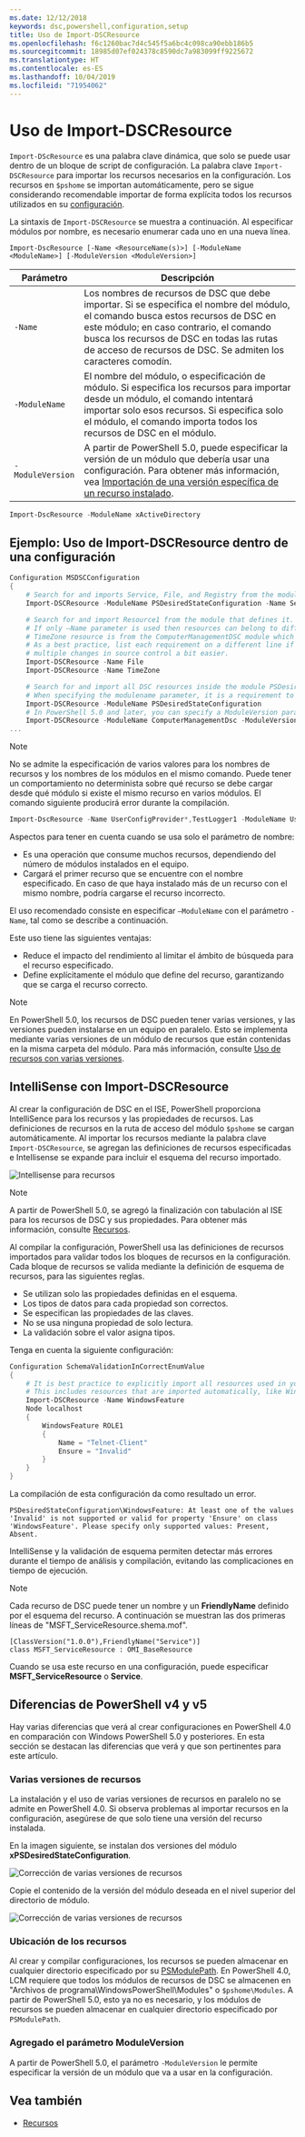 ```yaml
---
ms.date: 12/12/2018
keywords: dsc,powershell,configuration,setup
title: Uso de Import-DSCResource
ms.openlocfilehash: f6c1260bac7d4c545f5a6bc4c098ca90ebb186b5
ms.sourcegitcommit: 18985d07ef024378c8590dc7a983099ff9225672
ms.translationtype: HT
ms.contentlocale: es-ES
ms.lasthandoff: 10/04/2019
ms.locfileid: "71954062"
---
```

# <a name="using-import-dscresource"></a>Uso de Import-DSCResource

`Import-DScResource` es una palabra clave dinámica, que solo se puede usar dentro de un bloque de script de configuración. La palabra clave `Import-DSCResource` para importar los recursos necesarios en la configuración. Los recursos en `$pshome` se importan automáticamente, pero se sigue considerando recomendable importar de forma explícita todos los recursos utilizados en su [configuración](Configurations.md).

La sintaxis de `Import-DSCResource` se muestra a continuación.  Al especificar módulos por nombre, es necesario enumerar cada uno en una nueva línea.

```syntax
Import-DscResource [-Name <ResourceName(s)>] [-ModuleName <ModuleName>] [-ModuleVersion <ModuleVersion>]
```

|Parámetro  |Descripción  |
|---------|---------|
|`-Name`|Los nombres de recursos de DSC que debe importar. Si se especifica el nombre del módulo, el comando busca estos recursos de DSC en este módulo; en caso contrario, el comando busca los recursos de DSC en todas las rutas de acceso de recursos de DSC. Se admiten los caracteres comodín.|
|`-ModuleName`|El nombre del módulo, o especificación de módulo.  Si especifica los recursos para importar desde un módulo, el comando intentará importar solo esos recursos. Si especifica solo el módulo, el comando importa todos los recursos de DSC en el módulo.|
|`-ModuleVersion`|A partir de PowerShell 5.0, puede especificar la versión de un módulo que debería usar una configuración. Para obtener más información, vea [Importación de una versión específica de un recurso instalado](sxsresource.md).|

```powershell
Import-DscResource -ModuleName xActiveDirectory
```

## <a name="example-use-import-dscresource-within-a-configuration"></a>Ejemplo: Uso de Import-DSCResource dentro de una configuración

```powershell
Configuration MSDSCConfiguration
{
    # Search for and imports Service, File, and Registry from the module PSDesiredStateConfiguration.
    Import-DSCResource -ModuleName PSDesiredStateConfiguration -Name Service, File, Registry

    # Search for and import Resource1 from the module that defines it.
    # If only –Name parameter is used then resources can belong to different PowerShell modules as well.
    # TimeZone resource is from the ComputerManagementDSC module which is not installed by default.
    # As a best practice, list each requirement on a different line if possible.  This makes reviewing
    # multiple changes in source control a bit easier.
    Import-DSCResource -Name File
    Import-DSCResource -Name TimeZone

    # Search for and import all DSC resources inside the module PSDesiredStateConfiguration.
    # When specifying the modulename parameter, it is a requirement to list each on a new line.
    Import-DSCResource -ModuleName PSDesiredStateConfiguration
    # In PowerShell 5.0 and later, you can specify a ModuleVersion parameter
    Import-DSCResource -ModuleName ComputerManagementDsc -ModuleVersion 6.0.0.0
...
```

> [!NOTE]
> No se admite la especificación de varios valores para los nombres de recursos y los nombres de los módulos en el mismo comando. Puede tener un comportamiento no determinista sobre qué recurso se debe cargar desde qué módulo si existe el mismo recurso en varios módulos. El comando siguiente producirá error durante la compilación.
>
> ```powershell
> Import-DscResource -Name UserConfigProvider*,TestLogger1 -ModuleName UserConfigProv,PsModuleForTestLogger
> ```

Aspectos para tener en cuenta cuando se usa solo el parámetro de nombre:

- Es una operación que consume muchos recursos, dependiendo del número de módulos instalados en el equipo.
- Cargará el primer recurso que se encuentre con el nombre especificado. En caso de que haya instalado más de un recurso con el mismo nombre, podría cargarse el recurso incorrecto.

El uso recomendado consiste en especificar `–ModuleName` con el parámetro `-Name`, tal como se describe a continuación.

Este uso tiene las siguientes ventajas:

- Reduce el impacto del rendimiento al limitar el ámbito de búsqueda para el recurso especificado.
- Define explícitamente el módulo que define del recurso, garantizando que se carga el recurso correcto.

> [!NOTE]
> En PowerShell 5.0, los recursos de DSC pueden tener varias versiones, y las versiones pueden instalarse en un equipo en paralelo. Esto se implementa mediante varias versiones de un módulo de recursos que están contenidas en la misma carpeta del módulo.
> Para más información, consulte [Uso de recursos con varias versiones](sxsresource.md).

## <a name="intellisense-with-import-dscresource"></a>IntelliSense con Import-DSCResource

Al crear la configuración de DSC en el ISE, PowerShell proporciona IntelliSence para los recursos y las propiedades de recursos. Las definiciones de recursos en la ruta de acceso del módulo `$pshome` se cargan automáticamente. Al importar los recursos mediante la palabra clave `Import-DSCResource`, se agregan las definiciones de recursos especificadas e Intellisense se expande para incluir el esquema del recurso importado.

![Intellisense para recursos](../media/resource-intellisense.png)

> [!NOTE]
> A partir de PowerShell 5.0, se agregó la finalización con tabulación al ISE para los recursos de DSC y sus propiedades. Para obtener más información, consulte [Recursos](../resources/resources.md).

Al compilar la configuración, PowerShell usa las definiciones de recursos importados para validar todos los bloques de recursos en la configuración.
Cada bloque de recursos se valida mediante la definición de esquema de recursos, para las siguientes reglas.

- Se utilizan solo las propiedades definidas en el esquema.
- Los tipos de datos para cada propiedad son correctos.
- Se especifican las propiedades de las claves.
- No se usa ninguna propiedad de solo lectura.
- La validación sobre el valor asigna tipos.

Tenga en cuenta la siguiente configuración:

```powershell
Configuration SchemaValidationInCorrectEnumValue
{
    # It is best practice to explicitly import all resources used in your Configuration.
    # This includes resources that are imported automatically, like WindowsFeature.
    Import-DSCResource -Name WindowsFeature
    Node localhost
    {
        WindowsFeature ROLE1
        {
            Name = "Telnet-Client"
            Ensure = "Invalid"
        }
    }
}
```

La compilación de esta configuración da como resultado un error.

```output
PSDesiredStateConfiguration\WindowsFeature: At least one of the values 'Invalid' is not supported or valid for property 'Ensure' on class 'WindowsFeature'. Please specify only supported values: Present, Absent.
```

IntelliSense y la validación de esquema permiten detectar más errores durante el tiempo de análisis y compilación, evitando las complicaciones en tiempo de ejecución.

> [!NOTE]
> Cada recurso de DSC puede tener un nombre y un **FriendlyName** definido por el esquema del recurso. A continuación se muestran las dos primeras líneas de "MSFT_ServiceResource.shema.mof".
> ```syntax
> [ClassVersion("1.0.0"),FriendlyName("Service")]
> class MSFT_ServiceResource : OMI_BaseResource
> ```
> Cuando se usa este recurso en una configuración, puede especificar **MSFT_ServiceResource** o **Service**.

## <a name="powershell-v4-and-v5-differences"></a>Diferencias de PowerShell v4 y v5

Hay varias diferencias que verá al crear configuraciones en PowerShell 4.0 en comparación con Windows PowerShell 5.0 y posteriores. En esta sección se destacan las diferencias que verá y que son pertinentes para este artículo.

### <a name="multiple-resource-versions"></a>Varias versiones de recursos

La instalación y el uso de varias versiones de recursos en paralelo no se admite en PowerShell 4.0. Si observa problemas al importar recursos en la configuración, asegúrese de que solo tiene una versión del recurso instalada.

En la imagen siguiente, se instalan dos versiones del módulo **xPSDesiredStateConfiguration**.

![Corrección de varias versiones de recursos](../media/multiple-resource-versions-broken.png)

Copie el contenido de la versión del módulo deseada en el nivel superior del directorio de módulo.

![Corrección de varias versiones de recursos](../media/multiple-resource-versions-fixed.png)

### <a name="resource-location"></a>Ubicación de los recursos

Al crear y compilar configuraciones, los recursos se pueden almacenar en cualquier directorio especificado por su [PSModulePath](/powershell/developer/module/modifying-the-psmodulepath-installation-path). En PowerShell 4.0, LCM requiere que todos los módulos de recursos de DSC se almacenen en "Archivos de programa\WindowsPowerShell\Modules" o `$pshome\Modules`. A partir de PowerShell 5.0, esto ya no es necesario, y los módulos de recursos se pueden almacenar en cualquier directorio especificado por `PSModulePath`.

### <a name="moduleversion-added"></a>Agregado el parámetro ModuleVersion

A partir de PowerShell 5.0, el parámetro `-ModuleVersion` le permite especificar la versión de un módulo que va a usar en la configuración.

## <a name="see-also"></a>Vea también

- [Recursos](../resources/resources.md)
